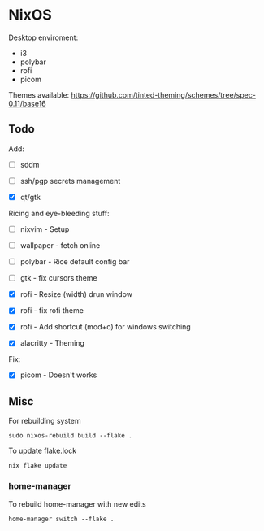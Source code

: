 # NixOS

Desktop enviroment:
- i3
- polybar
- rofi
- picom

Themes available: https://github.com/tinted-theming/schemes/tree/spec-0.11/base16

## Todo

Add:
- [ ] sddm
- [ ] ssh/pgp secrets management

- [x] qt/gtk

Ricing and eye-bleeding stuff:
- [ ] nixvim - Setup
- [ ] wallpaper - fetch online
- [ ] polybar - Rice default config bar
- [ ] gtk - fix cursors theme

- [x] rofi - Resize (width) drun window
- [x] rofi - fix rofi theme
- [x] rofi - Add shortcut (mod+o) for windows switching 
- [x] alacritty - Theming

Fix:
- [x] picom - Doesn't works

## Misc

For rebuilding system
```
sudo nixos-rebuild build --flake .
```
To update flake.lock
```
nix flake update
```
### home-manager

To rebuild home-manager with new edits
```
home-manager switch --flake .
```
